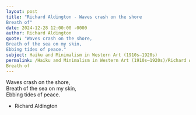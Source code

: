 ```yaml
---
layout: post
title: "Richard Aldington - Waves crash on the shore  
Breath of"
date: 2024-12-28 12:00:00 -0000
author: Richard Aldington
quote: "Waves crash on the shore,  
Breath of the sea on my skin,  
Ebbing tides of peace."
subject: Haiku and Minimalism in Western Art (1910s–1920s)
permalink: /Haiku and Minimalism in Western Art (1910s–1920s)/Richard Aldington/Richard Aldington - Waves crash on the shore  
Breath of
---
```


Waves crash on the shore,  
Breath of the sea on my skin,  
Ebbing tides of peace.

- Richard Aldington
